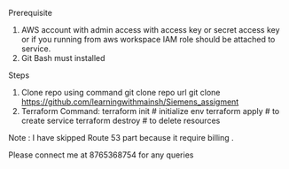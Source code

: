 Prerequisite
1. AWS account with admin access with access key or secret access key or if you running from aws workspace  IAM role should be attached to service. 
2. Git Bash must installed

Steps 
1. Clone repo  using  command 
git clone repo url
git clone https://github.com/learningwithmainsh/Siemens_assigment
2. Terraform Command:
terraform init # initialize env
terraform apply # to create service
terraform destroy # to delete resources

Note : I have skipped Route 53 part because it require billing .

Please connect me at 8765368754 for any queries



